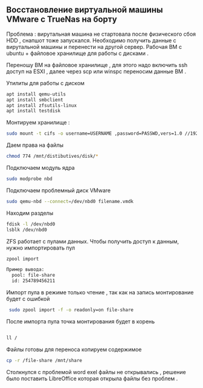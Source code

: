 ## Восстановление  виртуальной машины VMware c TrueNas на борту

Проблема :  вирутальная машина не стартовала после физического сбоя HDD , снапшот тоже запускался.  Необходимо получить данные с вирутальной машины и перенести на другой сервер. 
Рабочая ВМ с ubuntu + файловое хранилище для работы с дисками . 

Переношу ВМ на файловое хранилище , для этого надо включить ssh  доступ на ESXI , далее через  scp или winspc переносим данные ВМ . 

Утилиты для работы с диском 
``` bash 
apt install qemu-utils
apt install smbclient
apt install zfsutils-linux
apt install testdisk
```

Монтируем хранилище  : 
``` bash 
sudo mount -t cifs -o username=USERNAME ,password=PASSWD,vers=1.0 //192.168.0.250/Distributives /mnt/distibutives 
```
Даем права на файлы 
``` bash 
chmod 774 /mnt/distibutives/disk/*
```

Подключаем модуль ядра 
``` bash 
sudo modprobe nbd
```

Подключаем проблемный диск VMware
``` bash 
sudo qemu-nbd --connect=/dev/nbd0 filename.vmdk
```
Находим разделы 
``` bash 
fdisk -l /dev/nbd0
lsblk /dev/nbd0
```
ZFS работает с пулами данных. Чтобы получить доступ к данным, нужно импортировать пул
``` bash 
zpool import 

Пример вывода:
  pool: file-share
  id: 254789456211

```
Импорт пула  в режиме  только чтение , так как на запись монтирование  будет с ошибкой 

``` bash 
 sudo zpool import -f -o readonly=on file-share
 ```

После импорта пула точка монтирования будет в корень 
``` bash 

ll / 
```
Файлы готовы для переноса  копируем содержимое 
``` bash 
cp -r /file-share /mnt/share
```

Столкнулся с проблемой  word exel файлы не открывались , решение было поставить LibreOffice  которая открыла файлы без проблем . 
